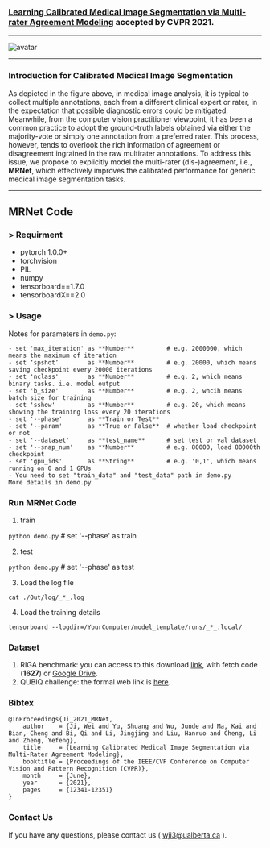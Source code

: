 ### [Learning Calibrated Medical Image Segmentation via Multi-rater Agreement Modeling](https://openaccess.thecvf.com/content/CVPR2021/papers/Ji_Learning_Calibrated_Medical_Image_Segmentation_via_Multi-Rater_Agreement_Modeling_CVPR_2021_paper.pdf) accepted by CVPR 2021.
------
![avatar](https://github.com/jiwei0921/MRNet/blob/main/Introduction.png) 

------

### Introduction for Calibrated Medical Image Segmentation

As depicted in the figure above, in medical image analysis, it is typical to collect multiple annotations, each from a different clinical expert or rater, in the expectation that possible diagnostic errors could be mitigated. Meanwhile, from the computer vision practitioner viewpoint, it has been a common practice to adopt the ground-truth labels obtained via either the majority-vote or simply one annotation from a preferred rater. This process, however, tends to overlook the rich information of agreement or disagreement ingrained in the raw multirater annotations. To address this issue, we propose to explicitly model the multi-rater (dis-)agreement, i.e., **MRNet**, which effectively improves the calibrated performance for generic medical image segmentation tasks. 

------

## MRNet Code

### > Requirment
+ pytorch 1.0.0+
+ torchvision
+ PIL
+ numpy
+ tensorboard==1.7.0
+ tensorboardX==2.0


### > Usage

Notes for parameters in ```demo.py```:
```
- set 'max_iteration' as **Number**         # e.g. 2000000, which means the maximum of iteration
- set ‘spshot’        as **Number**         # e.g. 20000, which means saving checkpoint every 20000 iterations
- set 'nclass'        as **Number**         # e.g. 2, which means binary tasks. i.e. model output
- set 'b_size'        as **Number**         # e.g. 2, whcih means batch size for training
- set 'sshow'         as **Number**         # e.g. 20, which means showing the training loss every 20 iterations
- set '--phase'       as **Train or Test**
- set '--param'       as **True or False**  # whether load checkpoint or not
- set '--dataset'     as **test_name**      # set test or val dataset
- set '--snap_num'    as **Number**         # e.g. 80000, load 80000th checkpoint
- set 'gpu_ids'       as **String**         # e.g. '0,1', which means running on 0 and 1 GPUs
- You need to set "train_data" and "test_data" path in demo.py
More details in demo.py
```


### Run MRNet Code

1. train

```python demo.py```                              # set '--phase' as train

2. test

```python demo.py```                              # set '--phase' as test

3. Load the log file

```cat ./Out/log/_*_.log```

4. Load the training details 

```tensorboard --logdir=/YourComputer/model_template/runs/_*_.local/```


### Dataset
1. RIGA benchmark: you can access to this download [link](https://pan.baidu.com/s/1CJzY6WYJfyLwDEKGo_D2IQ), with fetch code (**1627**) or [Google Drive](https://drive.google.com/drive/folders/1Oe9qcuV0gJQSe7BKw1RX_O1dGwenIx9i?usp=sharing). 
2. QUBIQ challenge: the formal web link is [here](https://qubiq.grand-challenge.org/participation/). 

### Bibtex
```
@InProceedings{Ji_2021_MRNet,
    author    = {Ji, Wei and Yu, Shuang and Wu, Junde and Ma, Kai and Bian, Cheng and Bi, Qi and Li, Jingjing and Liu, Hanruo and Cheng, Li and Zheng, Yefeng},
    title     = {Learning Calibrated Medical Image Segmentation via Multi-Rater Agreement Modeling},
    booktitle = {Proceedings of the IEEE/CVF Conference on Computer Vision and Pattern Recognition (CVPR)},
    month     = {June},
    year      = {2021},
    pages     = {12341-12351}
}
```

### Contact Us
If you have any questions, please contact us ( wji3@ualberta.ca ).
